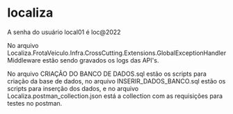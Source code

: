 # localiza

A senha do usuário local01 é loc@2022

No arquivo Localiza.FrotaVeiculo.Infra.CrossCutting.Extensions.GlobalExceptionHandlerMiddleware estão sendo gravados os logs das API's.

No arquivo CRIAÇÃO DO BANCO DE DADOS.sql estão os scripts para criação da base de dados, no arquivo INSERIR_DADOS_BANCO.sql estão os scripts para inserção dos dados, e no arquivo Localiza.postman_collection.json está a collection com as requisições para testes no postman.

